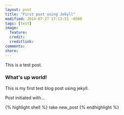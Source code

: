 ```yaml
---
layout: post
title: "First post using Jekyll"
modified: 2014-07-27 17:13:51 -0500
tags: [test]
image:
  feature:
  credit:
  creditlink:
comments:
share:
---
```


This is a test post.

### What's up world! ###

This is my first test blog post using jekyll.

Post initiated with...

{% highlight shell %}
rake new_post
{% endhighlight %}
